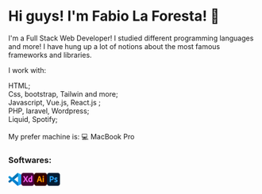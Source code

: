 <h1>Hi guys! I'm Fabio La Foresta! 👋 </h1>
<p>I'm a Full Stack Web Developer! I studied different programming languages and more! I have hung up a lot of notions about the most famous frameworks and libraries.</p>

I work with:

<div>HTML;</div>
<div>Css, bootstrap, Tailwin and more;</div>
<div>Javascript, Vue.js, React.js ;</div>
<div>PHP, laravel, Wordpress;</div>
<div>Liquid, Spotify;</div>

<br>

<div>My prefer machine is: 💻  MacBook Pro </div>


### Softwares:

<img align="left" alt="Visual Studio Code" width="26px" src="https://raw.githubusercontent.com/github/explore/80688e429a7d4ef2fca1e82350fe8e3517d3494d/topics/visual-studio-code/visual-studio-code.png" />

<a href="https://www.adobe.com/products/xd.html" target="_blank"> <img align="left" alt="XD" width="26px" src="https://github.com/Aakarsh-B/trying-repos/blob/master/adobexd.png?raw=true"/> </a> 

<a href="https://www.adobe.com/in/products/illustrator.html" target="_blank"> <img align="left" alt="Illustrator" width="26px" src="https://github.com/Aakarsh-B/trying-repos/blob/master/illustrator.png?raw=true"/> </a> 

<a href="https://www.photoshop.com/en" target="_blank"> <img align="left" alt="Photoshop" width="26px" src="https://github.com/Aakarsh-B/trying-repos/blob/master/photoshop.png?raw=true"/> </a>
